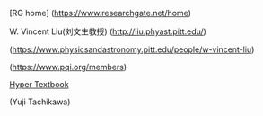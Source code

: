 
[RG home] (https://www.researchgate.net/home)

W. Vincent Liu(刘文生教授)
(http://liu.phyast.pitt.edu/)

(https://www.physicsandastronomy.pitt.edu/people/w-vincent-liu)

(https://www.pqi.org/members)

[Hyper Textbook](https://physics.info/)

(Yuji Tachikawa)
